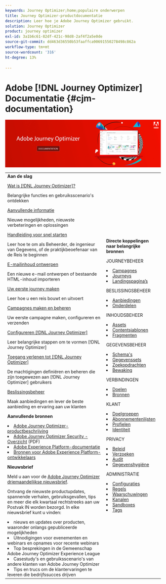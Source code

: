 ```yaml
---
keywords: Journey Optimizer;home;populaire onderwerpen
title: Journey Optimizer-productdocumentatie
description: Leer hoe je Adobe Journey Optimizer gebruikt.
solution: Journey Optimizer
product: journey optimizer
exl-id: 3a1b6c61-82df-421c-98d8-2af4f2a5e0de
source-git-commit: dd463d36550b53faaffca90691550278498c862a
workflow-type: tm+mt
source-wordcount: '316'
ht-degree: 13%

---
```


# Adobe [!DNL Journey Optimizer] Documentatie {#cjm-documentation}

![](using/assets/do-not-localize/banner-cjm.jpg)

<table style="table-layout:fixed">
<tr style="border: 0;">
  <td>
    <div><strong>Aan de slag</strong>
    </div>
    <p>
    <em></em>
    <p>
    <div>
      <a href="using/start/get-started.md">Wat is [!DNL Journey Optimizer]?</a>
    </div>
    <p>Belangrijke functies en gebruiksscenario's ontdekken
    <p>
    <div>
      <a href="using/rn/release-notes.md">Aanvullende informatie</a>
    </div>
    <p>Nieuwe mogelijkheden, nieuwste verbeteringen en oplossingen</p>
   <p>
    <div>
      <a href="using/start/quick-start.md">Handleiding voor snel starten</a>
    </div>
    <p>Leer hoe te om als Beheerder, de ingenieur van Gegevens, of de praktijkbeoefenaar van de Reis te beginnen</p>
    <p>
    <p>
    <div>
      <a href="using/email/get-started-email-design.md">E-mailinhoud ontwerpen</a>
    </div>
    <p>Een nieuwe e-mail ontwerpen of bestaande HTML-inhoud importeren</p>
    <p>
    <div>
    <a href="using/building-journeys/journey-gs.md">Uw eerste journey maken</a>
    </div>
    <p>Leer hoe u een reis bouwt en uitvoert
    <p>
     <div>
      <a href="using/campaigns/create-campaign.md">Campagnes maken en beheren</a>
    </div>
    <p>Uw eerste campagne maken, configureren en verzenden</p>
    <p>
    <div>
    <div>
    <a href="using/configuration/get-started-configuration.md">Configureren [!DNL Journey Optimizer]</a>
    </div>
    <p>Leer belangrijke stappen om te vormen [!DNL Journey Optimizer]</p>
    <p>
    <div>
    <a href="using/administration/permissions-overview.md">Toegang verlenen tot [!DNL Journey Optimizer]</a>
    </div>
    <p>De machtigingen definiëren en beheren die zijn toegewezen aan [!DNL Journey Optimizer] gebruikers</p>
    <p>
    <div>
    <a href="using/offers/get-started/starting-offer-decisioning.md">Beslissingsbeheer</a>
    </div>
    <p>Maak aanbiedingen en lever de beste aanbieding en ervaring aan uw klanten</p>
    <p>
    <p>
    <div><strong>Aanvullende bronnen</strong>
    </div>
    <p>
    <p>
    <div>
    <li>
      <a href="https://helpx.adobe.com/legal/product-descriptions/adobe-journey-optimizer.html" target="_blank">Adobe Journey Optimizer-productbeschrijving</a>
    </li>
    </div>
    <div>
    <li>
      <a href="https://www.adobe.com/content/dam/cc/en/security/pdfs/AJO_SecurityOverview.pdf" target="_blank">Adobe Journey Optimizer Security - Overzicht</a> (PDF)
    </li>
    </div>
    <div>
    <li>
      <a href="https://experienceleague.adobe.com/docs/experience-platform/landing/home.html" target="_blank">Adobe Experience Platform-documentatie</a>
    </li>
    </div>
    <div>
      <li>
      <a href="https://www.adobe.com/nl/experience-platform/documentation-and-developer-resources.html" target="_blank">Bronnen voor Adobe Experience Platform-ontwikkelaars</a>
    </li>
    </div>
    <p>
    </p>
    <p>
    </p>
    <div>
    </div>
    <div><strong>Nieuwsbrief</strong>
    </div>
    <p>
    <p>
    <div>
    <p>Meld u aan voor de <a href="https://www.adobe.com/subscription/Adobe_Journey_Optimizer_NL.html" target="_blank">Adobe Journey Optimizer driemaandelijkse nieuwsbrief</a>.</p>
    <p>Ontvang de nieuwste productupdates, spannende verhalen, gebruiksgevallen, tips en meer die elk kwartaal rechtstreeks aan uw Postvak IN worden bezorgd. In elke nieuwsbrief kunt u vinden:</p>
    <li>nieuws en updates over producten, waaronder onlangs gepubliceerde mogelijkheden</li>
    <li>Uitnodigingen voor evenementen en webinars en opnames voor recente webinars</li>
    <li>Top besprekingen in de Gemeenschap Adobe Journey Optimizer Experience League </li>
    <li>Casestudy's en gebruiksscenario's van andere klanten van Adobe Journey Optimizer</li>
    <li>Tips en trucs om de klantervaringen te leveren die bedrijfssucces drijven</li>
  </td>
   <td>
   <div><strong>Directe koppelingen naar belangrijke bronnen</strong>
    </div>
    <p>
    <em></em>
    <p>
    <p>JOURNEYBEHEER</p>
    <li>
      <a href="using/campaigns/get-started-with-campaigns.md">Campagnes</a>
    </li>
        <li>
      <a href="using/building-journeys/journey-gs.md">Journeys</a>
    </li>
    <li>
      <a href="using/landing-pages/get-started-lp.md">Landingspagina’s</a>
    </li>
    <p>
    <p>BESLISSINGSBEHEER</p>
    <li>
      <a href="using/offers/get-started/starting-offer-decisioning.md">Aanbiedingen</a>
    </li>
     <li>
      <a href="using/offers/offer-library/key-steps.md">Onderdelen</a>
    </li>
    <p>
    <p>INHOUDSBEHEER</p>
    <li>
      <a href="using/content-management/assets-essentials.md">Assets</a>
    </li>
    <li>
      <a href="using/content-management/content-templates.md">Contentsjablonen</a>
    </li>
      <li>
      <a href="using/content-management/fragments.md">Fragmenten</a>
    </li>
    <p>
    <p>GEGEVENSBEHEER</p>
    <li>
      <a href="using/data/get-started-schemas.md">Schema's</a>
    </li>
     <li>
      <a href="using/data/get-started-datasets.md">Gegevenssets</a>
    </li>
        <li>
      <a href="using/data/get-started-queries.md">Zoekopdrachten</a>
    </li>
     <li>
      <a href="https://experienceleague.adobe.com/docs/experience-platform/ingestion/quality/monitor-data-ingestion.html" target="_blank">Bewaking</a>
    </li>
    <p>
    <p>VERBINDINGEN</p>
      <li>
      <a href="using/data/export-datasets.md">Doelen</a>
    </li>
    <li>
      <a href="using/start/get-started-sources.md">Bronnen</a>
    </li>
    <p>
    <p>KLANT</p>
    <li>
      <a href="using/audience/about-audiences.md">Doelgroepen</a>
    </li>
    </li>
    <li>
      <a href="using/landing-pages/subscription-list.md">Abonnementenlijsten</a>
    </li>     
    <li>
      <a href="using/audience/get-started-profiles.md">Profielen</a>
    </li>
    <li>
      <a href="using/audience/get-started-identity.md">Identiteit</a>
    </li>
    <p>
    <p>PRIVACY</p>
    <li>
      <a href="using/action/action-privacy.md">Beleid</a>
    </li>
    <li>
      <a href="using/privacy/requests.md">Verzoeken</a>
    </li>
        <li>
      <a href="using/privacy/audit-logs.md"target="_blank">Audit</a>
    </li>
        <li>
      <a href="using/privacy/data-hygiene.md"target="_blank">Gegevenshygiëne</a>
    </li>
    <p>
    <p>ADMINISTRATIE</p>
    <li>
      <a href="using/configuration/about-data-sources-events-actions.md">Configuraties</a>
    </li>
    <li>
      <a href="using/configuration/frequency-rules.md">Regels</a>
    </li>
        <li>
      <a href="using/reports/alerts.md">Waarschuwingen</a>
    </li>
    <li>
      <a href="using/configuration/get-started-configuration.md">Kanalen</a>
    </li>
     <li>
      <a href="using/administration/sandboxes.md">Sandboxes</a>
    </li>
     <li>
      <a href="using/start/search-filter-categorize.md#work-with-unified-tags">Tags</a>
    </li>
  </td>
</tr>
</table>
